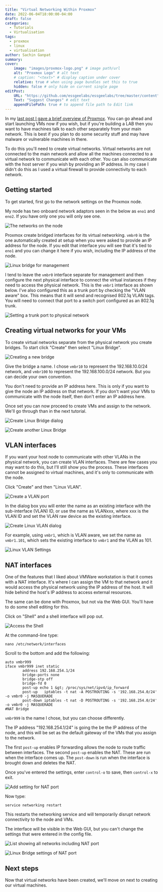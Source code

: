 ```yaml
---
title: "Virtual Networking Within Proxmox"
date: 2022-06-04T18:00:00-04:00
draft: false
categories:
  - Tutorials
  - Virtualisation
tags: 
  - proxmox
  - linux
  - virtualisation
author: Sachin Ganpat
summary: 
cover:
    image: "images/proxmox-logo.png" # image path/url
    alt: "Proxmox Logo" # alt text
    # caption: "<text>" # display caption under cover
    relative: true # when using page bundles set this to true
    hidden: false # only hide on current single page
editPost:
    URL: "https://github.com/essgeelabs/essgeelabs/tree/master/content"
    Text: "Suggest Changes" # edit text
    appendFilePath: true # to append file path to Edit link
---
```


In my [last post I gave a brief overview of Proxmox](https://essgeelabs.com/posts/home-lab-with-proxmox/). You can go ahead and start launching VMs now if you wish, but if you're building a LAB then you want to have machines talk to each other separately from your main network. This is best if you plan to do some security stuff and may have malware or vulnerable machines in there. 

To do this you'll need to create virtual networks. Virtual networks are not connected to the main network and allow all the machines connected to a virtual network to communicate with each other. You can also communicate with the host server if you wish by providing an IP address. In my case I didn't do this as I used a virtual firewall to provide connectivity to each network.

## Getting started

To get started, first go to the network settings on the Proxmox node.

My node has two onboard network adaptors seen in the below as `eno1` and `eno2`. If you have only one you will only see one. 

![The networks on the node](images/01.png)

Proxmox create bridged interfaces for its virtual networking. `vmbr0` is the one automatically created at setup when you were asked to provide an IP address for the node. If you edit that interface you will see that it's tied to `eno1` and you can change it here if you wish, including the IP address of the node.

![Linux bridge for management](images/02.png)

I tend to leave the `vmbr0` interface separate for management and then configure the next physical interface to connect the virtual instances if they need to access the physical network. This is the `vmbr1` interface as shown below. I've also configured this as a trunk port by checking the "VLAN aware" box. This means that it will send and recognised 802.1q VLAN tags. You will need to connect that port to a switch port configured as an 802.1q trunk. 

![Setting a trunk port to physical network](images/03.png)

## Creating virtual networks for your VMs

To create virtual networks separate from the physical network you create bridges. To start click "Create" then select "Linux Bridge".

![Creating a new bridge](images/04.png)



Give the bridge a name. I chose `vmbr10` to represent the 192.168.10.0/24 network, and `vmbr100` to represent the 192.168.100.0/24 network. But you can decide your own convention. 

You don't need to provide an IP address here. This is only if you want to give the node an IP address on that network. If you don't want your VMs to communicate with the node itself, then don't enter an IP address here.

Once set you can now proceed to create VMs and assign to the network. We'll go through than in the next tutorial.

![Create Linux Bridge dialog](images/05.png)



![Create another Linux Bridge](images/06.png)

## VLAN interfaces

If you want your host node to communicate with other VLANs in the physical network, you can create VLAN interfaces. There are few cases you may want  to do this, but I'll still show you the process. These interfaces cannot be assigned to virtual machines, and it's only to communicate with the node.

Click "Create" and then "Linux VLAN".

![Create a VLAN port](images/07.png)

In the dialog box you will enter the name as an existing interface with the sub-interface (VLAN) ID, or use the name as VLANxxx, where xxx is the VLAN ID and set the VLAN raw device as the existing interface.

![Create Linux VLAN dialog](images/08.png)

For example, using `vmbr1`, which is VLAN aware, we set the name as `vmbr1.101`, which sets the existing interface to `vmbr1` and the VLAN as 101. 

![Linux VLAN Settings](images/09.png)

## NAT interfaces

One of the features that I liked about VMWare workstation is that it comes with a NAT interface. It's where I can assign the VM to that network and it would access the physical network using the IP address of the host. It will hide behind the host's IP address to access external resources.

The same can be done with Proxmox, but not via the Web GUI. You'll have to do some shell editing for this.

Click on "Shell" and a shell interface will pop out.

![Access the Shell](images/10.png)



At the command-line type:

`nano /etc/network/interfaces`

Scroll to the bottom and add the following:

```
auto vmbr999
iface vmbr999 inet static
        address 192.168.254.1/24
        bridge-ports none
        bridge-stp off
        bridge-fd 0
        post-up echo 1 &gt; /proc/sys/net/ipv4/ip_forward
        post-up   iptables -t nat -A POSTROUTING -s '192.168.254.0/24' -o vmbr0 -j MASQUERADE
        post-down iptables -t nat -D POSTROUTING -s '192.168.254.0/24' -o vmbr0 -j MASQUERADE
#NAT Bridge
```

`vmbr999` is the name I chose, but you can choose differently.

The IP address "192.168.254.1/24" is going the be the IP address of the node, and this will be set as the default gateway of the VMs that you assign to the network.

The first `post-up` enables IP forwarding allows the node to route traffic between interfaces. The second `post-up` enables the NAT. These are run when the interface comes up. The `post-down` is run when the interface is brought down and deletes the NAT.

Once you've entered the settings, enter `control-o` to save, then `control-x` to exit.

![Add setting for NAT port](images/11.png)



Now type:

`service networking restart` 

This restarts the networking service and will temporarily disrupt network connectivity to the node and VMs.

The interface will be visible in the Web GUI, but you can't change the settings that were entered in the config file. 

![List showing all networks including NAT port](images/12.png)



![Linux Bridge settings of NAT port](images/13.png)

## Next steps

Now that virtual networks have been created, we'll move on next to creating our virtual machines.
